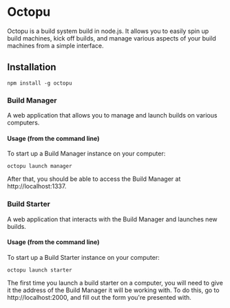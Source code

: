# Octopu

Octopu is a build system build in node.js. It allows you to easily spin up build machines, kick off builds, and manage various aspects of your build machines from a simple interface.

## Installation

```
npm install -g octopu
```

### Build Manager

A web application that allows you to manage and launch builds on various computers.

#### Usage (from the command line)

To start up a Build Manager instance on your computer:

```
octopu launch manager
```

After that, you should be able to access the Build Manager at http://localhost:1337.

### Build Starter

A web application that interacts with the Build Manager and launches new builds.

#### Usage (from the command line)

To start up a Build Starter instance on your computer:

```
octopu launch starter
```

The first time you launch a build starter on a computer, you will need to give it the address of the Build Manager it will be working with. To do this, go to http://localhost:2000, and fill out the form you're presented with.